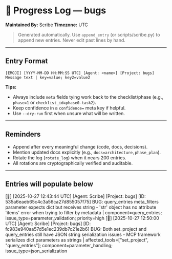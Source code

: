 
# 📜 Progress Log — bugs
**Maintained By:** Scribe
**Timezone:** UTC

> Generated automatically. Use `append_entry` (or scripts/scribe.py) to append new entries. Never edit past lines by hand.

---



## Entry Format
```
[EMOJI] [YYYY-MM-DD HH:MM:SS UTC] [Agent: <name>] [Project: bugs] Message text | key=value; key2=value2
```

**Tips:**
- Always include `meta` fields tying work back to the checklist/phase (e.g., `phase=1` or `checklist_id=phase0-task2`).
- Keep confidence in a `confidence=` meta key if helpful.
- Use `--dry-run` first when unsure what will be written.

---

## Reminders
- Append after every meaningful change (code, docs, decisions).
- Mention updated docs explicitly (e.g., `docs=architecture,phase_plan`).
- Rotate the log (`rotate_log`) when it nears 200 entries.
- All rotations are cryptographically verified and auditable.

---

## Entries will populate below
[🐞] [2025-10-27 12:43:44 UTC] [Agent: Scribe] [Project: bugs] [ID: 535a6eaeb65c4c3a56ca27d855057f75] BUG: query_entries meta_filters parameter expects dict but receives string - 'str' object has no attribute 'items' error when trying to filter by metadata | component=query_entries; issue_type=parameter_validation; priority=high
[🐞] [2025-10-27 12:50:00 UTC] [Agent: Scribe] [Project: bugs] [ID: fc983e940aa57d5e1ec239db7c21e2b6] BUG: Both set_project and query_entries still have JSON string serialization issues - MCP framework serializes dict parameters as strings | affected_tools=["set_project", "query_entries"]; component=parameter_handling; issue_type=json_serialization
